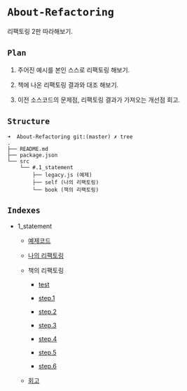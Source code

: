 # `About-Refactoring`

리팩토링 2판 따라해보기.

## `Plan`

1. 주어진 예시를 본인 스스로 리팩토링 해보기.
   
2. 책에 나온 리팩토링 결과와 대조 해보기.
   
3. 이전 소스코드의 문제점, 리팩토링 결과가 가져오는 개선점 회고.

## `Structure`

```
➜  About-Refactoring git:(master) ✗ tree         
.
├── README.md
├── package.json
└── src
    └── #.1_statement
        ├── legacy.js (예제)
        ├── self (나의 리팩토링)
        └── book (책의 리팩토링)
```

## `Indexes`

- 1_statement

  - [예제코드](https://github.com/HamSungJun/About-Refactoring/blob/master/src/1_statement/legacy.js)
  
  - [나의 리팩토링](https://github.com/HamSungJun/About-Refactoring/blob/master/src/1_statement/self/index.js)
  
  - 책의 리팩토링

    - [test](https://github.com/HamSungJun/About-Refactoring/blob/master/src/1_statement/book/step.test.js)

    - [step.1](https://github.com/HamSungJun/About-Refactoring/blob/master/src/1_statement/book/step1.js)

    - [step.2](https://github.com/HamSungJun/About-Refactoring/blob/master/src/1_statement/book/step2.js)

    - [step.3](https://github.com/HamSungJun/About-Refactoring/blob/master/src/1_statement/book/step3.js)

    - [step.4](https://github.com/HamSungJun/About-Refactoring/blob/master/src/1_statement/book/step4.js)

    - [step.5](https://github.com/HamSungJun/About-Refactoring/blob/master/src/1_statement/book/step5.js)

    - [step.6](https://github.com/HamSungJun/About-Refactoring/blob/master/src/1_statement/book/step6.js)

  - [회고](https://github.com/HamSungJun/About-Refactoring/blob/master/src/1_statement/retrospect.md)
